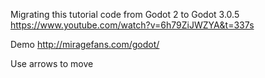 Migrating this tutorial code from Godot 2 to Godot 3.0.5
https://www.youtube.com/watch?v=6h79ZiJWZYA&t=337s

Demo
http://miragefans.com/godot/

Use arrows to move
